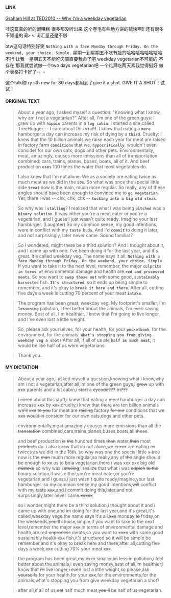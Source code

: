 #### LINK 
[Graham Hill at TED2010 -- Why I'm a weekday vegetarian](https://www.ted.com/talks/graham_hill_weekday_vegetarian/transcript?referrer=playlist-short_talks_to_watch_during_yo#t-223126)

哇这篇真的听的很糟糕
很多都没听出来
这个卷毛有些地方讲的贼快啊!!
还有很多不知道的词> <
词汇量还是不够
<!--more-->
btw这句话特别好笑
`Nothing with a face Monday through Friday. On the weekend, your choice. Simple.`
星期一到星期五不吃有脸的哈哈哈哈哈哈哈哈
不行 让我一星期五天不能吃肉简直要我命了吧
weekday vegetarian不可能的 不存在
那我就尝试做一个two days vegetarian吧
一个礼拜吃两天素我觉得挺好
做个表格打卡好了-。-

这个talk和try sth new for 30 days都用到了give it a shot.
GIVE IT A SHOT！试试！

#### ORIGINAL TEXT
>About a year ago, I asked myself a question: "Knowing what I know, why am I not a vegetarian?" After all, I'm one of the green guys: I grew up with **`hippie`** parents in a **`log cabin`**. I started a site called TreeHugger -- I care about this **`stuff`**. I knew that eating a **`mere`** hamburger a day can increase my risk of dying by a **`third`**. Cruelty: I knew that the 10 billion animals we raise each year for meat are raised in factory farm **`conditions`** that we, **`hypocritically`**, wouldn't even consider for our own cats, dogs and other pets. Environmentally, meat, amazingly, causes more emissions than all of transportation combined: cars, trains, planes, buses, boats, all of it. And beef production **`uses`** 100 times the water that most vegetables do.

>I also knew that I'm not alone. We as a society are eating twice as much meat as we did in the **`50s`**. So what was once the special little side **`treat`** now is the main, much more regular. So really, any of these angles should have been enough to convince me to **`go vegetarian`**. Yet, there I was -- chk, chk, chk -- **`tucking into a big old steak`**.

>So why was I **`stalling`**? I realized that what I was being **`pitched`** was a **`binary solution`**. It was either you're a meat eater or you're a vegetarian, and I guess I just wasn't quite ready. Imagine your last hamburger. (Laughter) So my common sense, my good intentions, were in conflict with my **`taste buds`**. And I'd **`commit`** to doing it later, and not surprisingly, later never came. Sound familiar?

>So I wondered, might there be a third solution? And I thought about it, and I came up with one. I've been doing it for the last year, and it's great. It's called weekday veg. The name says it all: **`Nothing with a face Monday through Friday. On the weekend, your choice. Simple.`** If you want to take it to the next level, remember, the major **`culprits`** **`in terms of`** environmental damage and health are **`red and processed meats`**. So you want to **`swap those out`** with some good, **`sustainably`** **`harvested`** fish. **`It's structured`**, so it ends up being simple to remember, and it's okay to **`break it here and there`**. After all, cutting five days a week is cutting 70 percent of your meat **`intake`**.

>The program has been great, weekday veg. My footprint's smaller, I'm **`lessening`** pollution, I feel better about the animals, I'm even saving money. Best of all, I'm healthier, I know that I'm going to live longer, and I've even lost a little weight.

>So, please ask yourselves, for your health, for your **`pocketbook`**, for the environment, for the animals: **`What's stopping you from giving weekday veg a shot?`** After all, if all of us ate **`half as much meat`**, it would be like half of us were vegetarians.

>Thank you.

#### MY DICTATION
>About a year ago,i asked myself a  question,knowing what i know,why am i not a vegetarian,after all,im one of the green guys,i ~~grow~~ up with ~~xxx~~ parents and a lot cabin,i ~~start~~ a ~~cycode???~~ ~~tri???~~

>i ~~cared~~ about this stuff,i knew that eating a ~~meal~~ hamburger a day can increase ~~xxx~~ by ~~xxx~~,cruelty,i knew that ~~there~~ ~~are~~ ten billion animals we~~'ll~~ ~~xxx~~ ~~to you~~ for meat are ~~raising~~ factory ~~for our~~ conditions that we ~~xxx~~ ~~would in~~ consider for our own cats,dogs and other pets.

>environmentally,meat amazingly causes more emissions than all the ~~transtation~~ combined,cars,trains,planes,buses,boats,all ~~these~~.

>and beef production ~~is~~ ~~the~~ hundred times ~~than~~ water,~~than~~ most ~~products~~ do.
i also knew that im not alone,we ~~is xxx~~ are eating ~~as~~ twices as we did in the ~~15th~~.
so ~~why~~ was ~~one~~ the special little ~~x tree~~ now is the ~~man~~ much more regular,so really,any of ~~the~~ angle should ~~be~~ enough to ~~xx~~ us to ~~be a~~ vegetarian.there i was xxx xxx big old ~~mistake~~,so why was i ~~stolling~~,i realize that
what i was ~~enpich~~ ~~to the~~ binary solution,it was either,you're meat eater,or you're vegetarian,and i guess,i just wasn't quite ready,imagine,your last hamburger.
so my common sense,my good intentions,~~will~~ conflict with my taste ~~xxx~~,and i commit doing this,later.and not surprisingly,later never came.~~xxxxx~~

>so i wonder,might there be a third solution,i thought about it and i came up with one,and im doing for the last year,and it's great,it's called,weekday vege.the name says it's all.~~xxx~~ monday ~~to~~ friday,on the weekends,~~you'll~~ choise,simple.if you want to take to the next level,remember the major ~~xxx~~ in terms of environmental damage and health,are red ~~unprocess~~ meats,so you want to ~~xxxx~~ with some good sustainably ~~health xxx~~ fish,it's structured so it ~~will~~ be simple be remember,and it's okay to break here and there,after all,cutting five days a week,~~xxx~~ cutting 70% your meat ~~xxx~~.

>the program has been great,my ~~xxxx~~ smaller,im ~~less in~~ pollution,i feel better about the animals,i even saving money,best of all,im healthier,i know that ~~i'll~~ live longer,~~i~~ even lost a little weight,so please,ask ~~yourselfs~~,for your health,for your ~~xxx~~,for the environments,for the animals,what's stopping you from give weekday vegetarian a shot?

>after all,if all of us,~~eat~~ half much meat,~~you'll~~ be half of us~~,~~vegetarian.


 
